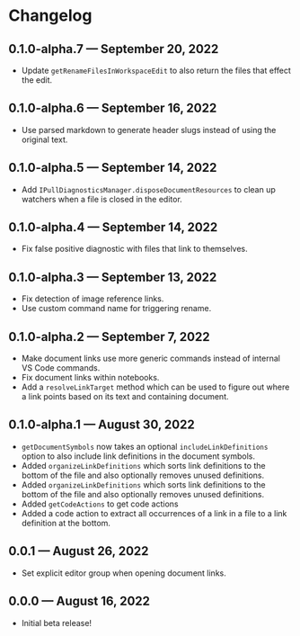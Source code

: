 # Changelog

## 0.1.0-alpha.7 — September 20, 2022
- Update `getRenameFilesInWorkspaceEdit` to also return the files that effect the edit.

## 0.1.0-alpha.6 — September 16, 2022
- Use parsed markdown to generate header slugs instead of using the original text.

## 0.1.0-alpha.5 — September 14, 2022
- Add `IPullDiagnosticsManager.disposeDocumentResources` to clean up watchers when a file is closed in the editor.

## 0.1.0-alpha.4 — September 14, 2022
- Fix false positive diagnostic with files that link to themselves.

## 0.1.0-alpha.3 — September 13, 2022
- Fix detection of image reference links.
- Use custom command name for triggering rename.

## 0.1.0-alpha.2 — September 7, 2022
- Make document links use more generic commands instead of internal VS Code commands.
- Fix document links within notebooks.
- Add a `resolveLinkTarget` method which can be used to figure out where a link points based on its text and containing document.

## 0.1.0-alpha.1 — August 30, 2022
- `getDocumentSymbols` now takes an optional `includeLinkDefinitions` option to also include link definitions in the document symbols.
- Added `organizeLinkDefinitions` which sorts link definitions to the bottom of the file and also optionally removes unused definitions.
- Added `organizeLinkDefinitions` which sorts link definitions to the bottom of the file and also optionally removes unused definitions.
- Added `getCodeActions` to get code actions
- Added a code action to extract all occurrences of a link in a file to a link definition at the bottom.

## 0.0.1 — August 26, 2022
- Set explicit editor group when opening document links.

## 0.0.0 — August 16, 2022
- Initial beta release!
